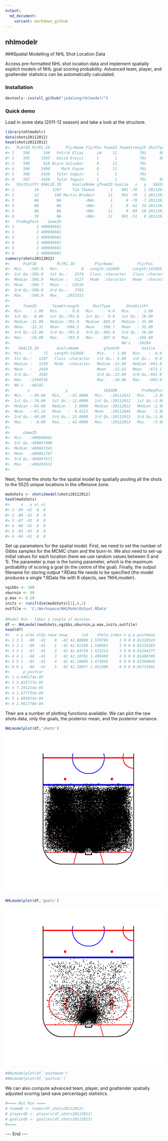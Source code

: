 ```yaml
---
output:
  md_document:
    variant: markdown_github
---
```


<!-- README.md is generated from README.Rmd. Please edit that file -->




## nhlmodelr

###Spatial Modelling of NHL Shot Location Data

Access pre-formatted NHL shot location data and implement spatially explicit models of NHL goal scoring probability. Advanced team, player, and goaltender statistics can be automatically calculated.

### Installation


```r
devtools::install_github("jedalong/nhlmodelr")
```
  
### Quick demo

Load  in some data (2011-12 season) and take a look at the structure.


```r
library(nhlmodelr)
data(shots20112012) 
head(shots20112012)
#>   PLAYID PLYR1.ID       PlyrName PlyrPos TeamID TeamStrength ShotType
#> 1    506      246   Patrik Elias      LW     11          701      805
#> 2    505     3343   David Krejci      C       1          701      803
#> 3    508      816 Bryce Salvador      D      11          701        0
#> 4    508     5490     Mark Fayne      D      11          701        0
#> 5    508     5430   Tyler Seguin      C       1          701        0
#> 6    507     5430   Tyler Seguin      C       1          701      802
#>   ShotDistFt GOALIE.ID     GoalieName gTeamID Goalie   x   y   SEASON
#> 1         14      1207     Tim Thomas       1    901 -76   1 20112012
#> 2         12       108 Martin Brodeur      11    901 -78   1 20112012
#> 3         NA        NA           <NA>       1      0 -70  -7 20112012
#> 4         NA        NA           <NA>       1      0 -42  24 20112012
#> 5         NA        NA           <NA>      11      0 -69 -18 20112012
#> 6         39        NA           <NA>      11    901 -51   0 20112012
#>   PreRegPost    GameID
#> 1          2 400046681
#> 2          2 400046681
#> 3          2 400046681
#> 4          2 400046681
#> 5          2 400046681
#> 6          2 400046681
summary(shots20112012)
#>      PLAYID         PLYR1.ID         PlyrName           PlyrPos         
#>  Min.   :505.0   Min.   :      0   Length:142668      Length:142668     
#>  1st Qu.:506.0   1st Qu.:   1576   Class :character   Class :character  
#>  Median :506.0   Median :   3127   Mode  :character   Mode  :character  
#>  Mean   :506.7   Mean   :  53534                                        
#>  3rd Qu.:508.0   3rd Qu.:   3792                                        
#>  Max.   :508.0   Max.   :2953322                                        
#>                                                                         
#>      TeamID       TeamStrength      ShotType       ShotDistFt    
#>  Min.   : 1.00   Min.   :  0.0   Min.   :  0.0   Min.   :  2.00  
#>  1st Qu.: 8.00   1st Qu.:701.0   1st Qu.:  0.0   1st Qu.: 18.00  
#>  Median :15.00   Median :701.0   Median :802.0   Median : 35.00  
#>  Mean   :15.31   Mean   :696.5   Mean   :598.7   Mean   : 35.89  
#>  3rd Qu.:23.00   3rd Qu.:701.0   3rd Qu.:803.0   3rd Qu.: 50.00  
#>  Max.   :30.00   Max.   :703.0   Max.   :807.0   Max.   :189.00  
#>                                                  NA's   :36294   
#>    GOALIE.ID        GoalieName           gTeamID          Goalie     
#>  Min.   :     72   Length:142668      Min.   : 1.00   Min.   :  0.0  
#>  1st Qu.:   1207   Class :character   1st Qu.: 8.00   1st Qu.:  0.0  
#>  Median :   2339   Mode  :character   Median :15.00   Median :901.0  
#>  Mean   :   2459                      Mean   :15.62   Mean   :672.1  
#>  3rd Qu.:   3502                      3rd Qu.:23.00   3rd Qu.:901.0  
#>  Max.   :2590376                      Max.   :30.00   Max.   :905.0  
#>  NA's   :66292                                                       
#>        x                y                SEASON           PreRegPost   
#>  Min.   :-99.00   Min.   :-42.0000   Min.   :20112012   Min.   :2.000  
#>  1st Qu.:-76.00   1st Qu.:-12.0000   1st Qu.:20112012   1st Qu.:2.000  
#>  Median :-64.00   Median :  1.0000   Median :20112012   Median :2.000  
#>  Mean   :-61.24   Mean   :  0.4313   Mean   :20112045   Mean   :2.068  
#>  3rd Qu.:-49.00   3rd Qu.: 13.0000   3rd Qu.:20112012   3rd Qu.:2.000  
#>  Max.   :  0.00   Max.   : 42.0000   Max.   :20122013   Max.   :3.000  
#>                                                                        
#>      GameID         
#>  Min.   :400046681  
#>  1st Qu.:400047008  
#>  Median :400047343  
#>  Mean   :400061787  
#>  3rd Qu.:400047671  
#>  Max.   :400265531  
#> 
```

Next, format the shots for the spatial model by spatially pooling all the shots to the 5525 unique locations in the offensive zone.


```r
modshots <- shots2model(shots20112012)
head(modshots)
#>     x   y xi ni
#> 1 -89 -42  0  0
#> 2 -88 -42  0  0
#> 3 -87 -42  0  0
#> 4 -86 -42  0  0
#> 5 -85 -42  0  0
#> 6 -84 -42  0  0
```

Set up parameters for the spatial model. First, we need to set the number of Gibbs samples for the MCMC chain and the burn-in. We also need to set-up initial values for each location (here we use random values between 0 and 1). The parameter p.max is the tuning parameter, which is the maximum probability of scoring a goal (in the centre of the goal). Finally, the output filename for storing output \*.RData file needs to be specified (the model produces a single \*.RData file with 8 objects, see  ?NHLmodelr).


```r
ngibbs <- 100
nburnin <- 50
p.max <- 0.29
inits <- runif(dim(modshots)[1],0,1)
outfile <- 'C:/Workspace/NHLModelOutput.RData'

#Model Run - Takes a couple of minutes
df <- NHLmodel(modshots,ngibbs,nburnin,p.max,inits,outfile)
head(df)
#>   x y oldx oldy newx newy      rad    theta index n g p_postmean
#> 1 1 1  -89  -42    0  -42 42.00000 1.570796     1 0 0 0.01120519
#> 2 2 1  -88  -42    1  -42 42.01190 1.546991     2 0 0 0.01235565
#> 3 3 1  -87  -42    2  -42 42.04759 1.523213     3 0 0 0.01244277
#> 4 4 1  -86  -42    3  -42 42.10701 1.499489     4 0 0 0.01488705
#> 5 5 1  -85  -42    4  -42 42.19005 1.475845     5 0 0 0.01560049
#> 6 6 1  -84  -42    5  -42 42.29657 1.452306     6 0 0 0.01731601
#>      p_postvar
#> 1 4.946174e-05
#> 2 5.825727e-05
#> 3 7.291214e-05
#> 4 1.577733e-04
#> 5 1.895014e-04
#> 6 1.961778e-04
```

Their are a number of plotting functions available. We can plot the raw shots data, only the goals, the posterior mean, and the posterior variance.


```r
NHLmodelplot(df,'shots')
```

![plot of chunk unnamed-chunk-5](README-unnamed-chunk-5-1.png)

```r
NHLmodelplot(df,'goals')
```

![plot of chunk unnamed-chunk-5](README-unnamed-chunk-5-2.png)

```r
#NHLmodelplot(df,'postmean')
#NHLmodelplot(df,'postvar')
```

We can also compute advanced team, player, and goaltender spatially adjusted scoring (and save percentage) statistics.


```r
#==== Not Run ====
# teamdb <- teams(df,shots20112012)
# playerdb <- players(df,shots20112012)
# goaliedb <- goalies(df,shots20112012)
#====
```

--- End ---
